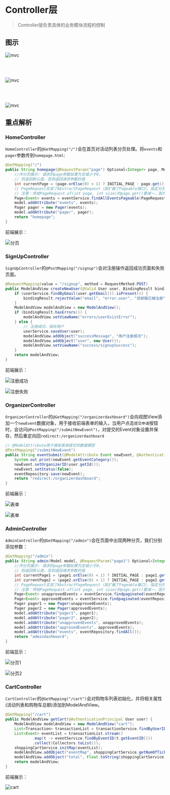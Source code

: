 # Controller层
>Controller层负责具体的业务模块流程的控制

## 图示

![mvc](_images/mvc2.png)

<br></br>

![mvc](_images/mvc4.png)

<br></br>

![mvc](_images/mvc3.png)

## 重点解析

### HomeController
`HomeController`的`@GetMapping("/")`会在首页对活动列表分页处理。将`events`和`pager`参数传到`homepage.html`:

```java
@GetMapping("/")
public String homepage(@RequestParam("page") Optional<Integer> page, Model model) {
    //作分页展示: 请求的page参数如果为空或小于0，
    // 则返回默认值，否则返回请求参数的值
    int currentPage = (page.orElse(0) < 1) ? INITIAL_PAGE : page.get()-1;
    // PageRequest实现了AbstractPageRequest（其扩展了Pageable接口），指定分页方式(当前页和单页大小)
    // 注意：传给PageRequest.of(int page, int size)的page.get()要减一，因为其索引从0开始
    Page<Event> events = eventService.findAllEventsPageable(PageRequest.of(currentPage, 15));
    model.addAttribute("events", events);
    Pager pager = new Pager(events);
    model.addAttribute("pager", pager);
    return "homepage";
}
```

前端展示：

![分页](_images/controller.png)

### SignUpController

`SignUpController`的`@PostMapping("/signup")`会对注册操作返回成功页面和失败页面。

```java
@RequestMapping(value = "/signup", method = RequestMethod.POST)
public ModelAndView createNewUser(@Valid User user, BindingResult bindingResult) {
    if (userService.findByEmail(user.getEmail()).isPresent()) {
        bindingResult.rejectValue("email", "error.user", "该邮箱已被注册");
    }
    ModelAndView modelAndView = new ModelAndView();
    if (bindingResult.hasErrors()) {
        modelAndView.setViewName("errors/userExistError");
    } else {
        // 注册成功，保存用户
        userService.saveUser(user);
        modelAndView.addObject("successMessage", "用户注册成功");
        modelAndView.addObject("user", new User());
        modelAndView.setViewName("success/signupSuccess");
    }
    return modelAndView;
}
```

前端展示：

![注册成功](_images/controller2.png)

![注册失败](_images/controller3.png)

### OrganizerController

`OrganizerController`的`@GetMapping("/organizerdashboard")`会向视图View添加一个`newEvent`数据对象，用于接收前端表单的输入，当用户点击`提交申请`按钮时，会访问`@PostMapping("/submitNewEvent")`，对提交的Event对象设置并保存，然后重定向回`redirect:/organizerdashboard`

```java
// @ModelAttribute用于接收表单提交的数据模型
@PostMapping("/submitNewEvent")
public String eventSubmit(@ModelAttribute Event newEvent, @AuthenticationPrincipal User user) {
    System.out.print(newEvent.getEventCategory());
    newEvent.setOrganizerID(user.getId());
    newEvent.setStatus(false);
    eventRepository.save(newEvent);
    return "redirect:/organizerdashboard";
}
```

前端展示：

![表单](_images/controller4.png)

![表单](_images/controller5.png)

### AdminController
`AdminController`的`@GetMapping("/admin")`会在页面中出现两种分页，我们分别添加参数：

```java
@GetMapping("/admin")
public String admin(Model model, @RequestParam("page1") Optional<Integer> page1, @RequestParam("page2") Optional<Integer> page2) {
    //作分页展示: 请求的page参数如果为空或小于0，
    // 则返回默认值，否则返回请求参数的值
    int currentPage1 = (page1.orElse(0) < 1) ? INITIAL_PAGE : page1.get()-1;
    int currentPage2 = (page2.orElse(0) < 1) ? INITIAL_PAGE : page2.get()-1;
    // PageRequest实现了AbstractPageRequest（其扩展了Pageable接口），指定分页方式(当前页和单页大小)
    // 注意：传给PageRequest.of(int page, int size)的page.get()要减一，因为其索引从0开始
    Page<Event> unapprovedEvents = eventService.findpaginated(eventRepository.findByStatus(false), PageRequest.of(currentPage1, 10));
    Page<Event> approvedEvents = eventService.findpaginated(eventRepository.findByStatus(true), PageRequest.of(currentPage2, 15));
    Pager pager1 = new Pager(unapprovedEvents);
    Pager pager2 = new Pager(approvedEvents);
    model.addAttribute("pager1", pager1);
    model.addAttribute("pager2", pager2);
    model.addAttribute("unapprovedEvents", unapprovedEvents);
    model.addAttribute("approvedEvents", approvedEvents);
    model.addAttribute("events", eventRepository.findAll());
    return "admindashboard";
}
```
前端显示：

![分页1](_images/controller6.png)

![分页2](_images/controller7.png)

### CartController

`CartController`的`@GetMapping("/cart")`会对购物车列表初始化，并将相关属性(活动列表和购物车总额)添加到ModelAndView。

```java
@GetMapping("/cart")
public ModelAndView getCart(@AuthenticationPrincipal User user) {
    ModelAndView modelAndView = new ModelAndView("cart");
    List<Transaction> transactionList = transactionService.findByUserIDAndStatus(user.getId(), false);
    List<Event> eventList = transactionList.stream()
            .map(t -> eventService.findByEventID(t.getEventID()))
            .collect(Collectors.toList());
    shoppingCartService.initMap(eventList);
    modelAndView.addObject("eventMap", shoppingCartService.getNumOfTickets());
    modelAndView.addObject("total", Float.toString(shoppingCartService.getTotal()));
    return modelAndView;
}
```

前端展示：

![cart](_images/controller8.png)
